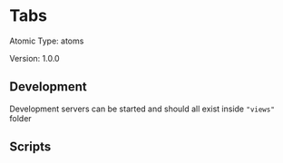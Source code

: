 # Tabs

Atomic Type: atoms

Version: 1.0.0

## Development 
Development servers can be started and should all exist inside `"views"` folder

## Scripts 
